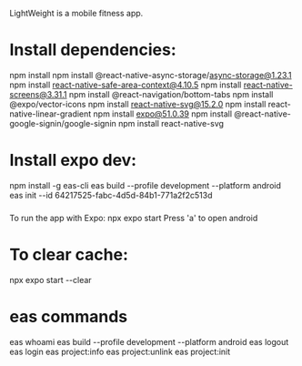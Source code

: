 LightWeight is a mobile fitness app.


# Install dependencies:
npm install
npm install @react-native-async-storage/async-storage@1.23.1
npm install react-native-safe-area-context@4.10.5
npm install react-native-screens@3.31.1
npm install @react-navigation/bottom-tabs
npm install @expo/vector-icons
npm install react-native-svg@15.2.0
npm install react-native-linear-gradient
npm install expo@51.0.39
npm install @react-native-google-signin/google-signin
npm install react-native-svg


# Install expo dev: 
npm install -g eas-cli
eas build --profile development --platform android
eas init --id 64217525-fabc-4d5d-84b1-771a2f2c513d

#####

To run the app with Expo:
npx expo start
Press 'a' to open android

# To clear cache:
npx expo start --clear

# eas commands
eas whoami
eas build --profile development --platform android
eas logout
eas login
eas project:info
eas project:unlink
eas project:init

